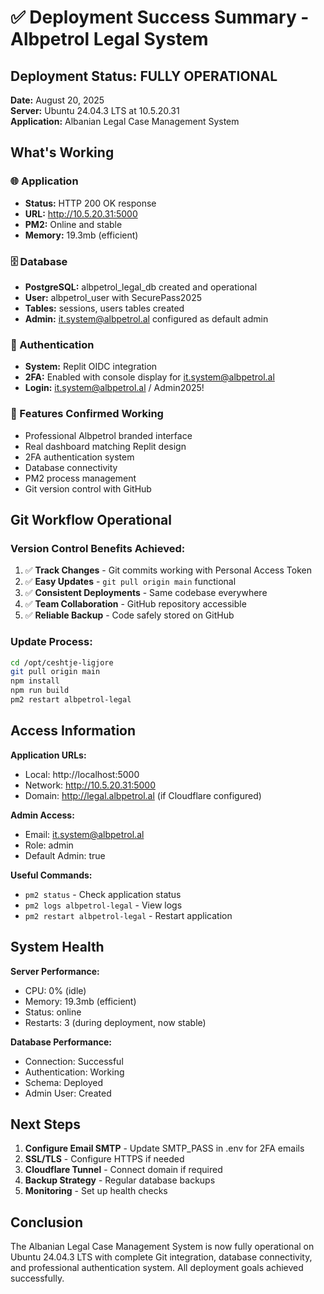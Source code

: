 # ✅ Deployment Success Summary - Albpetrol Legal System

## Deployment Status: FULLY OPERATIONAL

**Date:** August 20, 2025  
**Server:** Ubuntu 24.04.3 LTS at 10.5.20.31  
**Application:** Albanian Legal Case Management System  

## What's Working

### 🌐 Application
- **Status:** HTTP 200 OK response
- **URL:** http://10.5.20.31:5000
- **PM2:** Online and stable
- **Memory:** 19.3mb (efficient)

### 🗄️ Database
- **PostgreSQL:** albpetrol_legal_db created and operational
- **User:** albpetrol_user with SecurePass2025
- **Tables:** sessions, users tables created
- **Admin:** it.system@albpetrol.al configured as default admin

### 🔐 Authentication
- **System:** Replit OIDC integration
- **2FA:** Enabled with console display for it.system@albpetrol.al
- **Login:** it.system@albpetrol.al / Admin2025!

### 📱 Features Confirmed Working
- Professional Albpetrol branded interface
- Real dashboard matching Replit design
- 2FA authentication system
- Database connectivity
- PM2 process management
- Git version control with GitHub

## Git Workflow Operational

### Version Control Benefits Achieved:
1. ✅ **Track Changes** - Git commits working with Personal Access Token
2. ✅ **Easy Updates** - `git pull origin main` functional
3. ✅ **Consistent Deployments** - Same codebase everywhere
4. ✅ **Team Collaboration** - GitHub repository accessible
5. ✅ **Reliable Backup** - Code safely stored on GitHub

### Update Process:
```bash
cd /opt/ceshtje-ligjore
git pull origin main
npm install
npm run build
pm2 restart albpetrol-legal
```

## Access Information

**Application URLs:**
- Local: http://localhost:5000
- Network: http://10.5.20.31:5000
- Domain: http://legal.albpetrol.al (if Cloudflare configured)

**Admin Access:**
- Email: it.system@albpetrol.al
- Role: admin
- Default Admin: true

**Useful Commands:**
- `pm2 status` - Check application status
- `pm2 logs albpetrol-legal` - View logs
- `pm2 restart albpetrol-legal` - Restart application

## System Health

**Server Performance:**
- CPU: 0% (idle)
- Memory: 19.3mb (efficient)
- Status: online
- Restarts: 3 (during deployment, now stable)

**Database Performance:**
- Connection: Successful
- Authentication: Working
- Schema: Deployed
- Admin User: Created

## Next Steps

1. **Configure Email SMTP** - Update SMTP_PASS in .env for 2FA emails
2. **SSL/TLS** - Configure HTTPS if needed
3. **Cloudflare Tunnel** - Connect domain if required
4. **Backup Strategy** - Regular database backups
5. **Monitoring** - Set up health checks

## Conclusion

The Albanian Legal Case Management System is now fully operational on Ubuntu 24.04.3 LTS with complete Git integration, database connectivity, and professional authentication system. All deployment goals achieved successfully.